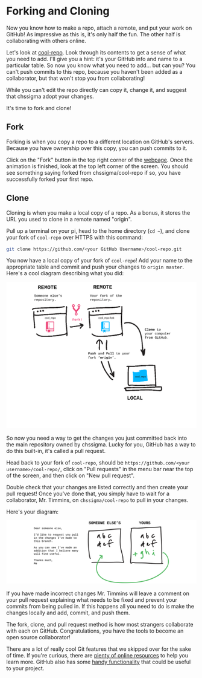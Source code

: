 # Forking and Cloning

Now you know how to make a repo, attach a remote, and put your work on GitHub! As impressive as this is, it's only half the fun. The other half is collaborating with others online.

Let's look at [cool-repo](https://github.com/chssigma/cool-repo). Look through its contents to get a sense of what you need to add. I'll give you a hint: it's your GitHub info and name to a particular table. So now you know what you need to add... but can you? You can't push commits to this repo, because you haven't been added as a collaborator, but that won't stop you from collaborating!

While you can't edit the repo directly can copy it, change it, and suggest that chssigma adopt your changes.

It's time to fork and clone!

## Fork

Forking is when you copy a repo to a different location on GitHub's servers. Because you have ownership over this copy, you can push commits to it.

Click on the "Fork" button in the top right corner of the [webpage](https://github.com/chssigma/cool-repo). Once the animation is finished, look at the top left corner of the screen. You should see something saying forked from chssigma/cool-repo if so, you have successfully forked your first repo.

## Clone

Cloning is when you make a local copy of a repo. As a bonus, it stores the URL you used to clone in a remote named "origin".

Pull up a terminal on your pi, head to the home directory (`cd ~`), and clone your fork of `cool-repo` over HTTPS with this command:

```bash
git clone https://github.com/<your GitHub Username>/cool-repo.git
```

You now have a local copy of your fork of `cool-repo`! Add your name to the appropriate table and commit and push your changes to `origin master`. Here's a cool diagram describing what you did:

![clone](/images/clone.png)

So now you need a way to get the changes you just committed back into the main repository owned by chssigma. Lucky for you, GitHub has a way to do this built-in, it's called a pull request.

Head back to your fork of `cool-repo`, should be `https://github.com/<your username>/cool-repo/`, click on "Pull requests" in the menu bar near the top of the screen, and then click on "New pull request".

Double check that your changes are listed correctly and then create your pull request! Once you've done that, you simply have to wait for a collaborator, Mr. Timmins, on `chssigma/cool-repo` to pull in your changes.

Here's your diagram:

![pullrequest](/images/pullrequest.png)

If you have made incorrect changes Mr. Timmins will leave a comment on your pull request explaining what needs to be fixed and prevent your commits from being pulled in. If this happens all you need to do is make the changes locally and add, commit, and push them.

The fork, clone, and pull request method is how most strangers collaborate with each on GitHub. Congratulations, you have the tools to become an open source collaborator!

There are a lot of really cool Git features that we skipped over for the sake of time. If you're curious, there are [plenty of online resources](http://try.github.io/) to help you learn more. GitHub also has some [handy functionality](https://guides.github.com/) that could be useful to your project.
